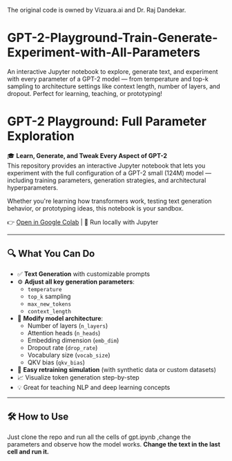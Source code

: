 The original code is owned by Vizuara.ai and Dr. Raj Dandekar.
# GPT-2-Playground-Train-Generate-Experiment-with-All-Parameters
An interactive Jupyter notebook to explore, generate text, and experiment with every parameter of a GPT-2 model — from temperature and top-k sampling to architecture settings like context length, number of layers, and dropout. Perfect for learning, teaching, or prototyping!
# GPT-2 Playground: Full Parameter Exploration

🎓 **Learn, Generate, and Tweak Every Aspect of GPT-2**  
This repository provides an interactive Jupyter notebook that lets you experiment with the full configuration of a GPT-2 small (124M) model — including training parameters, generation strategies, and architectural hyperparameters.

Whether you're learning how transformers work, testing text generation behavior, or prototyping ideas, this notebook is your sandbox.

👉 [Open in Google Colab](https://colab.research.google.com/github/yourusername/gpt2-playground/blob/main/gpt2_playground.ipynb) | 🚀 Run locally with Jupyter

---

## 🔍 What You Can Do

- ✅ **Text Generation** with customizable prompts
- ⚙️ **Adjust all key generation parameters**:
  - `temperature`
  - `top_k` sampling
  - `max_new_tokens`
  - `context_length`
- 🧱 **Modify model architecture**:
  - Number of layers (`n_layers`)
  - Attention heads (`n_heads`)
  - Embedding dimension (`emb_dim`)
  - Dropout rate (`drop_rate`)
  - Vocabulary size (`vocab_size`)
  - QKV bias (`qkv_bias`)
- 🔁 **Easy retraining simulation** (with synthetic data or custom datasets)
- 📈 Visualize token generation step-by-step
- 💡 Great for teaching NLP and deep learning concepts

---

## 🛠️ How to Use

Just clone the repo and run all the cells of gpt.ipynb ,change the parameters and observe how the model works.
**Change the text in the last cell and run it.**

   
